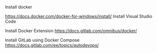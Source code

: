 Install docker

https://docs.docker.com/docker-for-windows/install/
Install Visual Studio Code

Install Docker Extension
https://docs.gitlab.com/omnibus/docker/

Install GitLab using Docker Compose
https://docs.gitlab.com/ee/topics/autodevops/
